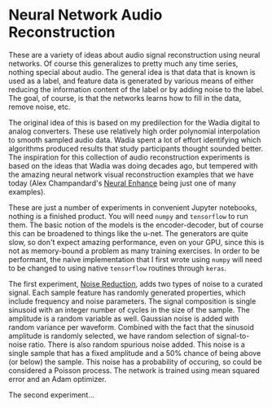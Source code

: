 # Neural Network Audio Reconstruction

These are a variety of ideas about audio signal reconstruction using 
neural networks.  Of course this generalizes to pretty much any time
series, nothing special about audio.  The general idea is that data 
that is known is used as a label, and feature data is generated by 
various means of either reducing the information content of the label
or by adding noise to the label.  The goal, of course, is that the 
networks learns how to fill in the data, remove noise, etc.

The original idea of this is based on my predilection for the Wadia 
digital to analog converters. These use relatively high order polynomial
interpolation to smooth sampled audio data.  Wadia spent a lot of effort 
identifying which algorithms produced results that study participants 
thought sounded better.  The inspiration for this collection of audio
reconstruction experiments is based on the ideas that Wadia was doing 
decades ago, but tempered with the amazing neural network visual 
reconstruction examples that we have today (Alex Champandard's 
[Neural Enhance](https://github.com/alexjc/neural-enhance) being just
one of many examples).

These are just a number of experiments in convenient Jupyter notebooks, 
nothing is a finished product.  You will need `numpy` and `tensorflow`
to run them.  The basic notion of the models is the encoder-decoder, 
but of course this can be broadened to things like the u-net.  The 
generators are quite slow, so don't expect amazing performance, even
on your GPU, since this is not as memory-bound a problem as many 
training exercises.  In order to be performant, the naive implementation 
that I first wrote using `numpy` will need to be changed to using 
native `tensorflow` routines through `keras`.

The first experiment, [Noise Reduction](NoiseReduction.ipynb), 
adds two types of noise to a curated signal.  Each sample feature
has randomly generated properties, which include frequency and noise
parameters.  The signal composition is single sinusoid with an integer
number of cycles in the size of the sample.  The amplitude is a random
variable as well.  Gaussian noise is added with random variance per
waveform.  Combined with the fact that the sinusoid amplitude is 
randomly selected, we have random selection of signal-to-noise ratio.  There
is also random spurious noise added.  This noise is a single sample that 
has a fixed amplitude and a 50% chance of being above (or below) the 
sample.  This noise has a probability of occuring, so could be 
considered a Poisson process.  The network is trained using mean squared
error and an Adam optimizer.

The second experiment...